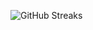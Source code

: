 ![GitHub Streaks](https://github-streaks-mqc9.onrender.com/streak/happilli/image?theme=midnight&cache_bust=1743364416&lang=ja)
